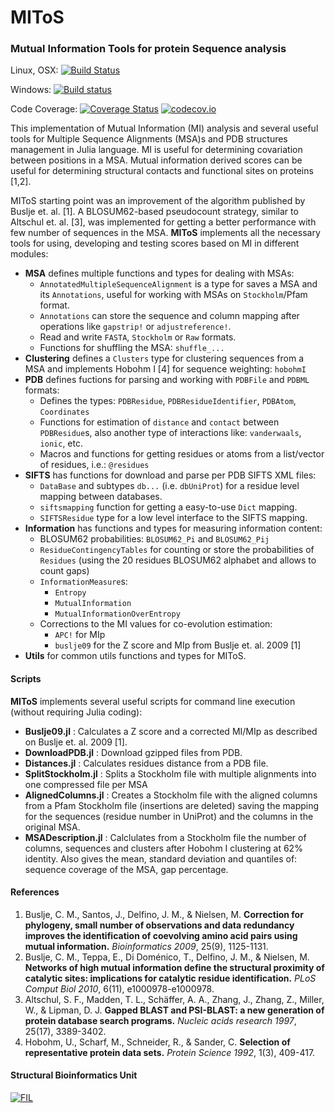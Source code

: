 # MIToS
### Mutual Information Tools for protein Sequence analysis

Linux, OSX: [![Build Status](https://travis-ci.org/diegozea/MIToS.jl.svg?branch=master)](https://travis-ci.org/diegozea/MIToS.jl)

Windows: [![Build status](https://ci.appveyor.com/api/projects/status/h6o72b5dtdeto336/branch/master?svg=true)](https://ci.appveyor.com/project/diegozea/mitos-jl/branch/master)

Code Coverage: [![Coverage Status](https://coveralls.io/repos/diegozea/MIToS.jl/badge.svg?branch=master&service=github)](https://coveralls.io/github/diegozea/MIToS.jl?branch=master) [![codecov.io](http://codecov.io/github/diegozea/MIToS.jl/coverage.svg?branch=master)](http://codecov.io/github/diegozea/MIToS.jl?branch=master)

This implementation of Mutual Information (MI) analysis and several useful tools for Multiple Sequence Alignments (MSA)s and PDB structures management in Julia language. MI is useful for determining covariation between positions in a MSA. Mutual information derived scores can be useful for determining structural contacts and functional sites on proteins [1,2].

MIToS starting point was an improvement of the algorithm published by Buslje et. al. [1]. A BLOSUM62-based pseudocount strategy, similar to Altschul et. al. [3], was implemented for getting a better performance with few number of sequences in the MSA. **MIToS** implements all the necessary tools for using, developing and testing scores based on MI in different modules:   

* **MSA** defines multiple functions and types for dealing with MSAs:  
  * `AnnotatedMultipleSequenceAlignment` is a type for saves a MSA and its `Annotations`, useful for working with MSAs on `Stockholm`/Pfam format. 
  * `Annotations` can store the sequence and column mapping after operations like `gapstrip!` or `adjustreference!`.
  * Read and write `FASTA`, `Stockholm` or `Raw` formats.
  * Functions for shuffling the MSA: `shuffle_...`
* **Clustering** defines a `Clusters` type for clustering sequences from a MSA and implements Hobohm I [4] for sequence weighting: `hobohmI`  
* **PDB** defines fuctions for parsing and working with `PDBFile` and `PDBML` formats:  
  * Defines the types: `PDBResidue`, `PDBResidueIdentifier`, `PDBAtom`, `Coordinates`
  * Functions for estimation of `distance` and `contact` between `PDBResidue`s, also another type of interactions like: `vanderwaals`, `ionic`, etc.
  * Macros and functions for getting residues or atoms from a list/vector of residues, i.e.: `@residues`
* **SIFTS** has functions for download and parse per PDB SIFTS XML files:  
  * `DataBase` and subtypes `db...` (i.e. `dbUniProt`) for a residue level mapping between databases.
  * `siftsmapping` function for getting a easy-to-use `Dict` mapping. 
  * `SIFTSResidue` type for a low level interface to the SIFTS mapping.
* **Information** has functions and types for measuring information content:  
  * BLOSUM62 probabilities: `BLOSUM62_Pi` and `BLOSUM62_Pij`
  * `ResidueContingencyTables` for counting or store the probabilities of `Residues` (using the 20 residues BLOSUM62 alphabet and allows to count gaps)
  * `InformationMeasure`s:
    * `Entropy`
    * `MutualInformation`
    * `MutualInformationOverEntropy`
  * Corrections to the MI values for co-evolution estimation:
    * `APC!` for MIp
    * `buslje09` for the Z score and MIp from Buslje et. al. 2009 [1]
* **Utils** for common utils functions and types for MIToS.

#### Scripts   

**MIToS** implements several useful scripts for command line execution (without requiring Julia coding):  
  
* **Buslje09.jl** : Calculates a Z score and a corrected MI/MIp as described on Buslje et. al. 2009 [1].
* **DownloadPDB.jl** : Download gzipped files from PDB.
* **Distances.jl** : Calculates residues distance from a PDB file.
* **SplitStockholm.jl** : Splits a Stockholm file with multiple alignments into one compressed file per MSA
* **AlignedColumns.jl** : Creates a Stockholm file with the aligned columns from a Pfam Stockholm file (insertions are deleted) saving the mapping for the sequences (residue number in UniProt) and the columns in the original MSA.
* **MSADescription.jl** : Calclulates from a Stockholm file the number of columns, sequences and clusters after Hobohm I clustering at 62% identity. Also gives the mean, standard deviation and quantiles of: sequence coverage of the MSA, gap percentage.

#### References  

1. Buslje, C. M., Santos, J., Delfino, J. M., & Nielsen, M. **Correction for phylogeny, small number of observations and data redundancy improves the identification of coevolving amino acid pairs using mutual information.** *Bioinformatics 2009*, 25(9), 1125-1131.  
2. Buslje, C. M., Teppa, E., Di Doménico, T., Delfino, J. M., & Nielsen, M. **Networks of high mutual information define the structural proximity of catalytic sites: implications for catalytic residue identification.** *PLoS Comput Biol 2010*, 6(11), e1000978-e1000978.
3. Altschul, S. F., Madden, T. L., Schäffer, A. A., Zhang, J., Zhang, Z., Miller, W., & Lipman, D. J. **Gapped BLAST and PSI-BLAST: a new generation of protein database search programs.** *Nucleic acids research 1997*, 25(17), 3389-3402.
4. Hobohm, U., Scharf, M., Schneider, R., & Sander, C. **Selection of representative protein data sets.** *Protein Science 1992*, 1(3), 409-417.


#### Structural Bioinformatics Unit  
[![FIL](http://mistic.leloir.org.ar/imgs/logo_horizontal.png)](http://www.leloir.org.ar/)
